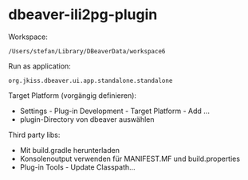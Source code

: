# dbeaver-ili2pg-plugin


Workspace:
```
/Users/stefan/Library/DBeaverData/workspace6
```

Run as application:
```
org.jkiss.dbeaver.ui.app.standalone.standalone
```

Target Platform (vorgängig definieren):

- Settings - Plug-in Development - Target Platform - Add ...
- plugin-Directory von dbeaver auswählen

Third party libs:

- Mit build.gradle herunterladen
- Konsolenoutput verwenden für MANIFEST.MF und build.properties
- Plug-in Tools - Update Classpath...

